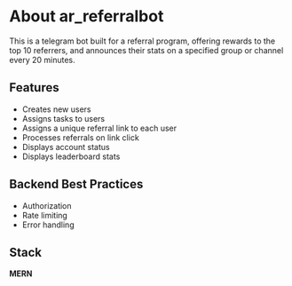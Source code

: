 # About ar_referralbot
This is a telegram bot built for a referral program, offering rewards to the top 10 referrers, and announces their stats on a specified group or channel every 20 minutes.

## Features
* Creates new users
* Assigns tasks to users
* Assigns a unique referral link to each user
* Processes referrals on link click
* Displays account status
* Displays leaderboard stats

## Backend Best Practices
* Authorization
* Rate limiting
* Error handling

## Stack
**MERN**
